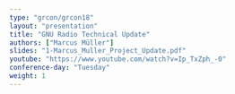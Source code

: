 ```yaml
---
type: "grcon/grcon18"
layout: "presentation"
title: "GNU Radio Technical Update"
authors: ["Marcus Müller"]
slides: "1-Marcus_Muller_Project_Update.pdf"
youtube: "https://www.youtube.com/watch?v=Ip_TxZph_-0"
conference-day: "Tuesday"
weight: 1
---
```

<!-- FIXME -->
